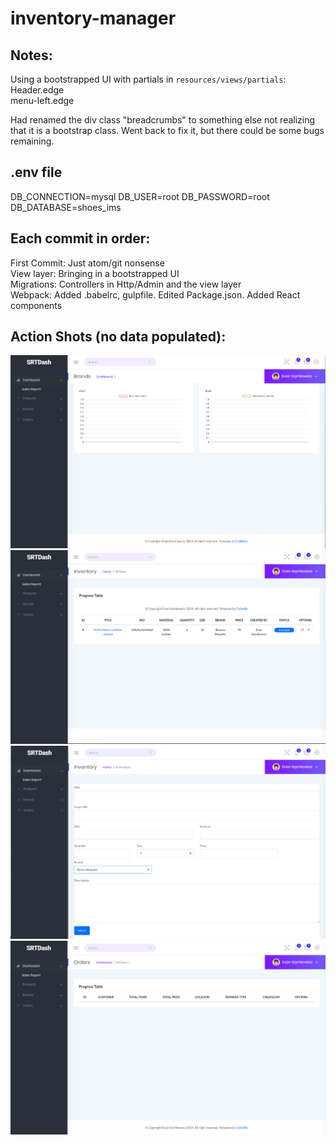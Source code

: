 # inventory-manager

## Notes:

Using a bootstrapped UI with partials in `resources/views/partials`: </br>
Header.edge</br>
menu-left.edge</br>

Had renamed the div class "breadcrumbs" to something else not realizing that it is a bootstrap class. Went back to fix it, but there could be some bugs remaining.

## .env file

DB_CONNECTION=mysql
DB_USER=root
DB_PASSWORD=root
DB_DATABASE=shoes_ims

## Each commit in order:

First Commit: Just atom/git nonsense </br>
View layer: Bringing in a bootstrapped UI</br>
Migrations: Controllers in Http/Admin and the view layer</br>
Webpack: Added .babelrc, gulpfile. Edited Package.json. Added React components</br>

## Action Shots (no data populated):

![Dashboard](public/images/screencaps/Dashboard.png)
![InventoryList](public/images/screencaps/InventoryList.png)
![addinventory](public/images/screencaps/addinventory.png)
![allorders](public/images/screencaps/allorders.png)
